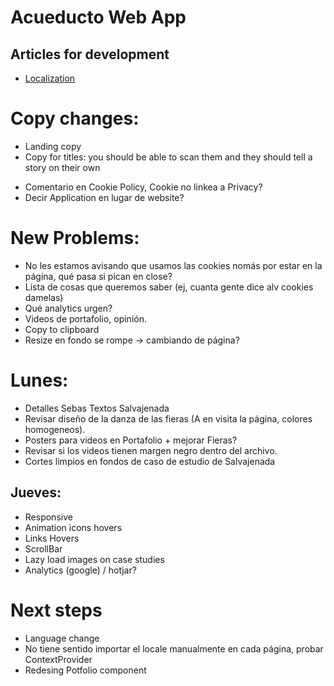 # Acueducto Web App

## Articles for development
- [Localization](https://medium.com/@isaachinman/creating-localised-nextjs-apps-with-next-i18next-f01d5e610307)

# Copy changes:
- Landing copy
- Copy for titles: you should be able to scan them and they should tell a story on their own
* Comentario en Cookie Policy, Cookie no linkea a Privacy?
* Decir Application en lugar de website?

# New Problems:
- No les estamos avisando que usamos las cookies nomás por estar en la página, qué pasa si pican en close?
- Lista de cosas que queremos saber (ej, cuanta gente dice alv cookies damelas)
- Qué analytics urgen?
- Videos de portafolio, opinión. 
- Copy to  clipboard
- Resize en fondo se rompe -> cambiando de página?

# Lunes:
- Detalles Sebas Textos Salvajenada
- Revisar diseño de la danza de las fieras (A en visita la página, colores homogeneos).
- Posters para videos en Portafolio + mejorar Fieras?
- Revisar si los videos tienen margen negro dentro del archivo. 
- Cortes limpios en fondos de caso de estudio de Salvajenada

## Jueves: 
- Responsive
- Animation icons hovers
- Links Hovers
- ScrollBar
- Lazy load images on case studies
- Analytics (google) / hotjar? 

# Next steps
- Language change
- No tiene sentido importar el locale manualmente en cada página, probar ContextProvider
- Redesing Potfolio component

